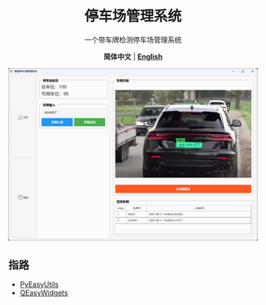 <div align = "center">

# 停车场管理系统

一个带车牌检测停车场管理系统

**简体中文** | [**English**](../README.md)

![预览](./media/Showcase.png)

</div>


## 指路
- [PyEasyUtils](https://github.com/Spr-Aachen/PyEasyUtils)
- [QEasyWidgets](https://github.com/Spr-Aachen/QEasyWidgets)